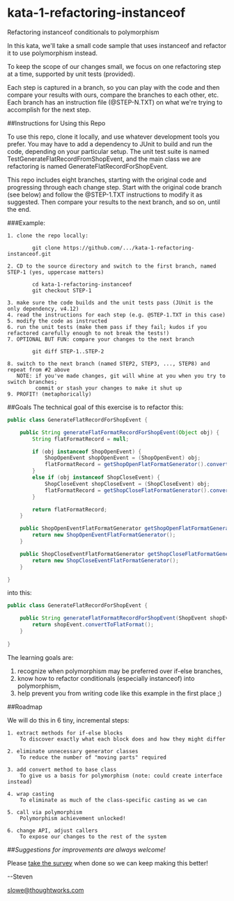 # kata-1-refactoring-instanceof
Refactoring instanceof conditionals to polymorphism

In this kata, we'll take a small code sample that uses instanceof and refactor it to use polymorphism instead.

To keep the scope of our changes small, we focus on one refactoring step at a time, supported by unit tests (provided).

Each step is captured in a branch, so you can play with the code and then compare your results with ours, compare the branches to each other, etc. Each branch has an instruction file (@STEP-N.TXT) on what we're trying to accomplish for the next step.

##Instructions for Using this Repo

To use this repo, clone it locally, and use whatever development tools you prefer. You may have to add a dependency to JUnit to build and run the code, depending on your particular setup. The unit test suite is named TestGenerateFlatRecordFromShopEvent, and the main class we are refactoring is named GenerateFlatRecordForShopEvent.

This repo includes eight branches, starting with the original code and progressing through each change step. Start with the original code branch (see below) and follow the @STEP-1.TXT instructions to modify it as suggested. Then compare your results to the next branch, and so on, until the end.
 
###Example:

    1. clone the repo locally:

```
        git clone https://github.com/.../kata-1-refactoring-instanceof.git
```

    2. CD to the source directory and switch to the first branch, named STEP-1 (yes, uppercase matters)
    
```
        cd kata-1-refactoring-instanceof
        git checkout STEP-1
```

    3. make sure the code builds and the unit tests pass (JUnit is the only dependency, v4.12)
    4. read the instructions for each step (e.g. @STEP-1.TXT in this case)
    5. modify the code as instructed
    6. run the unit tests (make them pass if they fail; kudos if you refactored carefully enough to not break the tests!)
    7. OPTIONAL BUT FUN: compare your changes to the next branch
    
```
        git diff STEP-1..STEP-2
```

    8. switch to the next branch (named STEP2, STEP3, ..., STEP8) and repeat from #2 above
       NOTE: if you've made changes, git will whine at you when you try to switch branches; 
             commit or stash your changes to make it shut up
    9. PROFIT! (metaphorically)

##Goals
The technical goal of this exercise is to refactor this:

```Java
public class GenerateFlatRecordForShopEvent {

    public String generateFlatFormatRecordForShopEvent(Object obj) {
        String flatFormatRecord = null;

        if (obj instanceof ShopOpenEvent) {
            ShopOpenEvent shopOpenEvent = (ShopOpenEvent) obj;
            flatFormatRecord = getShopOpenFlatFormatGenerator().convert(shopOpenEvent);
        }
        else if (obj instanceof ShopCloseEvent) {
            ShopCloseEvent shopCloseEvent = (ShopCloseEvent) obj;
            flatFormatRecord = getShopCloseFlatFormatGenerator().convert(shopCloseEvent);
        }

        return flatFormatRecord;
    }

    public ShopOpenEventFlatFormatGenerator getShopOpenFlatFormatGenerator() {
        return new ShopOpenEventFlatFormatGenerator();
    }

    public ShopCloseEventFlatFormatGenerator getShopCloseFlatFormatGenerator() {
        return new ShopCloseEventFlatFormatGenerator();
    }

}
```

into this:

```Java
public class GenerateFlatRecordForShopEvent {

    public String generateFlatFormatRecordForShopEvent(ShopEvent shopEvent) {
        return shopEvent.convertToFlatFormat();
    }
    
}
```

The learning goals are:

  1. recognize when polymorphism may be preferred over if-else branches, 
  2. know how to refactor conditionals (especially instanceof) into polymorphism,
  3. help prevent you from writing code like this example in the first place ;)

##Roadmap

We will do this in 6 tiny, incremental steps:

    1. extract methods for if-else blocks
        To discover exactly what each block does and how they might differ

    2. eliminate unnecessary generator classes
        To reduce the number of "moving parts" required

    3. add convert method to base class
        To give us a basis for polymorphism (note: could create interface instead)

    4. wrap casting
        To eliminate as much of the class-specific casting as we can

    5. call via polymorphism
        Polymorphism achievement unlocked!

    6. change API, adjust callers
        To expose our changes to the rest of the system
    
##*Suggestions for improvements are always welcome!*

Please [take the survey](https://www.surveymonkey.com/r/DHPRTL2) when done so we can keep making this better!

--Steven

slowe@thoughtworks.com

